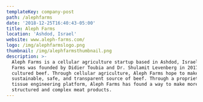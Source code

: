 ```yaml
---
templateKey: company-post
path: /alephfarms
date: '2018-12-25T16:40:43-05:00'
title: Aleph Farms
location: 'Ashdod, Israel'
website: www.aleph-farms.com/
logo: /img/alephfarmslogo.png
thumbnail: /img/alephfarmsthumbnail.png
description: >-
  Aleph Farms is a cellular agriculture startup based in Ashdod, Israel. Aleph
  Farms was founded by Didier Toubia and Dr. Shulamit Levenberg in 2017 to make
  cultured beef. Through cellular agriculture, Aleph Farms hope to make a
  sustainable, safe, and transparent source of beef. Through a proprietary
  tissue engineering platform, Aleph Farms has found a way to make more
  structured and complex meat products.
---
```


